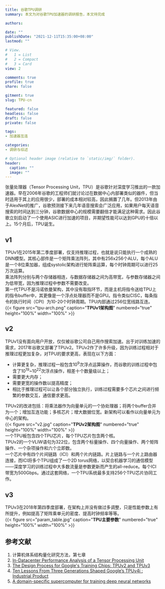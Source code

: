 ```yaml
---
title: 谷歌TPU调研
summary: 本文为对谷歌TPU加速器的调研报告，本文待完成

authors:

date: ""
publishDate: "2021-12-11T15:35:00+08:00"
lastmod: ""

# View.
#   1 = List
#   2 = Compact
#   3 = Card
view: 2

comments: true
profile: true
share: false

gitment: true
slug: TPU-cn

featured: false
headless: false
draft: false
private: false

tags:
- 加速器互连

categories:
- 调研与综述

# Optional header image (relative to `static/img/` folder).
header:
  caption: ""
  image: ""
---
```


张量处理器（Tensor Processing Unit，TPU）是谷歌针对深度学习推出的一款加速器。早在2006年谷歌的工程师们就讨论过在数据中心内部署类似的器件，但当时适用于其上的应用很少，部署的成本相对较高，因此搁置了几年。但2013年由于AlexNet的推广，谷歌预测接下来几年语音搜索会广泛应用，如果用户每天语音搜索的时间达到三分钟，谷歌数据中心的规模需要翻倍才能满足这种需求。因此谷歌立刻启动了一个使用ASIC进行加速的项目，并期望性能可以达到GPU的十倍以上。15个月后，TPU诞生。  

## **v1**  
TPUv1在2015年第二季度部署，仅支持推理过程，也就是说只能执行一个成熟的DNN模型。其核心部件是一个矩阵乘法阵列，其中有256x256个ALU，每个ALU是一个8位乘加器，组成systolic架构进行矩阵乘运算，每个时钟周期可以进行25万次运算。  
乘法阵列分别与两个存储器相连，与数据存储器之间为高带宽，与参数存储器之间为低带宽，因为推理过程中参数不需要改变。  
第一代TPU不是冯诺依曼架构，其中没有取指环节，而是主机将指令送给TPU上的指令buffer中，其更像是一个浮点处理器而不是GPU。指令类似CISC，每条指令的执行时间（CPI）为10-20个时钟周期。TPU内部通过256位宽线路互连。  
{{< figure src="tpu-arch.png" caption="**TPUv1架构图**" numbered="true" height="100%" width="100%" >}}  
 

## **v2**  
TPUv1没有面向用户开放，仅仅被谷歌公司自己用作搜索加速。出于对训练加速的需求，2017年谷歌又部署了TPUv2。TPUv2作了许多升级，因为训练过程相对于推理过程更加复杂，对TPU的要求更高，表现在以下方面：  

- 计算更复杂，推理过程一般包含10<sup>9</sup>次浮点运算操作，而谷歌的训练过程中包含了10<sup>19</sup>~10<sup>22</sup>次浮点操作，相差十个数量级以上；  
- 需要更大内存；  
- 需要更宽的操作数以提高精度；  
- 相比于推理过程可以让各个部分独立执行，训练过程需要多个芯片之间进行频繁的参数交互，通信要求更高。  

TPUv2的改进包括：将乘法器作为向量单元的一个协处理器；将两个buffer合并为一个；增加互连功能；多核芯片；增大数据位宽。新架构可以看作以向量单元为中心的架构。  
{{< figure src="v2.jpg" caption="**TPUv2架构图**" numbered="true" height="100%" width="100%" >}}  
一个TPU板包含四个TPU芯片，每个TPU芯片包含两个核。  
TPUv2的一个VLIW语句为322位，包含两个标量操作、四个向量操作、两个矩阵操作、一个杂项操作和六个立即数。  
一个芯片中有四个片间链路（ICI）和两个片内链路。片上链路与一个片上路由器连接，而ICI将多个TPU组成了一个2D torus网络，以契合机器学习的通信模型——深度学习的训练过程中大多数流量是参数更新而产生的all-reduce。每个ICI带宽为500Gbps。通过这套网络，一个TPU系统最多支持256个TPU芯片协同工作。  

## **v3**  
TPUv3在2018年第四季度部署，在架构上并没有做过多调整，只是性能参数上有所提升，例如提高了矩阵乘单元的密度、提高时钟频率等等。    
{{< figure src="param_table.jpg" caption="**TPU主要参数**" numbered="true" height="100%" width="100%" >}}  


## **参考文献**
1. 计算机体系结构量化研究方法，第七章  
2. [In-Datacenter Performance Analysis of a Tensor Processing Unit](https://dl.acm.org/doi/10.1145/3079856.3080246) 
3. [The Design Process for Google's Training Chips: TPUv2 and TPUv3](https://ieeexplore.ieee.org/document/9351692?arnumber=9351692)  
4. [Ten Lessons From Three Generations Shaped Google’s TPUv4i : Industrial Product](https://ieeexplore.ieee.org/document/9499913)  
5. [A domain-specific supercomputer for training deep neural networks](https://dl.acm.org/doi/pdf/10.1145/3360307)  